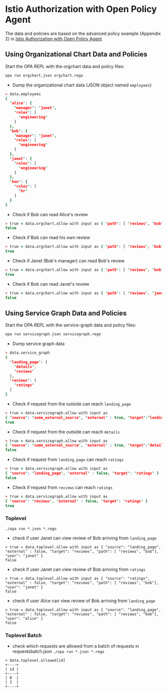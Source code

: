 # Istio Authorization with Open Policy Agent

The data and policies are based on the advanced policy example (Appendix 2) in [Istio Authorization with Open Policy Agent](https://docs.google.com/document/d/1U2XFmah7tYdmC5lWkk3D43VMAAQ0xkBatKmohf90ICA)

## Using Organizational Chart Data and Policies

Start the OPA REPL with the orgchart data and policy files:

```sh
opa run orgchart.json orgchart.rego
```

* Dump the organizational chart data (JSON object named `employees`)

```prolog
> data.employees
{
  "alice": {
    "manager": "janet",
    "roles": [
      "engineering"
    ]
  },
  "bob": {
    "manager": "janet",
    "roles": [
      "engineering"
    ]
  },
  "janet": {
    "roles": [
      "engineering"
    ]
  },
  "ken": {
    "roles": [
      "hr"
    ]
  }
}
```

* Check if Bob can read Alice's review

```prolog
> true = data.orgchart.allow with input as { "path": [ "reviews", "bob"], "user": "alice" }
false
```

* Check if Bob can read his own review

```prolog
> true = data.orgchart.allow with input as { "path": [ "reviews", "bob"], "user": "bob" }
true
```

* Check if Janet (Bob's manager) can read Bob's review

```prolog
> true = data.orgchart.allow with input as { "path": [ "reviews", "bob"], "user": "janet" }
true
```

* Check if Bob can read Janet's review

```prolog
> true = data.orgchart.allow with input as { "path": [ "reviews", "janet"], "user": "bob" }
false
```

## Using Service Graph Data and Policies

Start the OPA REPL with the service-graph data and policy files:

```sh
opa run servicegraph.json servicegraph.rego
```

* Dump service graph data

```prolog
> data.service_graph
{
  "landing_page": [
    "details",
    "reviews"
  ],
  "reviews": [
    "ratings"
  ]
}
```

* Check if request from the outside can reach `landing_page`

```prolog
> true = data.servicegraph.allow with input as
{ "source": "some_external_source", "external" : true, "target":"landing_page" }
true
```

* Check if request from the outside can reach `details`

```prolog
> true = data.servicegraph.allow with input as
{ "source": "some_external_source", "external" : true, "target":"details" }
false
```

* Check if request from `landing_page` can reach `ratings`

```prolog
> true = data.servicegraph.allow with input as
{ "source": "landing_page", "external" : false, "target": "ratings" }
false
```

* Check if request from `reviews` can reach `ratings`

```prolog
> true = data.servicegraph.allow with input as
{ "source": "reviews", "external" : false, "target": "ratings" }
true
```

### Toplevel
`./opa run *.json *.rego`

* check if user Janet can view review of Bob arriving from `landing_page`
```
> true = data.toplevel.allow with input as { "source": "landing_page", "external" : false, "target": "reviews", "path": [ "reviews", "bob"], "user": "janet" }
false
```
* check if user Janet can view review of Bob arriving from `ratings`
```
> true = data.toplevel.allow with input as { "source": "ratings", "external" : false, "target": "reviews", "path": [ "reviews", "bob"], "user": "janet" }
false
```
* check if user Alice can view review of Bob arriving from `landing_page`
```
> true = data.toplevel.allow with input as { "source": "landing_page", "external" : false, "target": "reviews", "path": [ "reviews", "bob"], "user": "alice" }
false
```

### Toplevel Batch

* check which requests are allowed from a batch of requests in requestsbatch.json
`./opa run *.json *.rego`
```
> data.toplevel.allowed[id]
+----+
| id |
+----+
| 0  |
| 3  |
+----+
```
